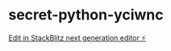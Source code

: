 # secret-python-yciwnc

[Edit in StackBlitz next generation editor ⚡️](https://stackblitz.com/~/github.com/Gabissilva24/secret-python-yciwnc)